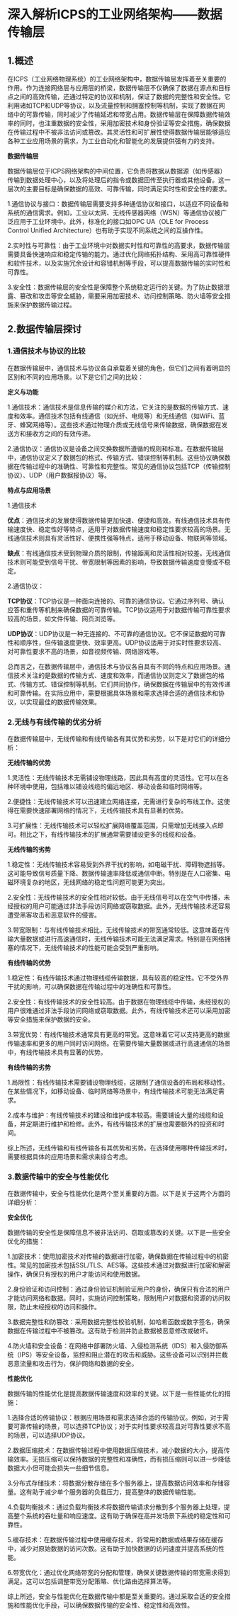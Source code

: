 <!--
title: 工业网络架构——数据传输层
subtitle: 工业网络
author: 柴浩轩
keyword: 工业网络架构
published: 2024-04-27
topicImg: assets/2/md4.jpg
-->


# 深入解析ICPS的工业网络架构——数据传输层

## 1.概述
在ICPS（工业网络物理系统）的工业网络架构中，数据传输层发挥着至关重要的作用。作为连接网络层与应用层的桥梁，数据传输层不仅确保了数据在源点和目标点之间的高效传输，还通过特定的协议和机制，保证了数据的完整性和安全性。它利用诸如TCP和UDP等协议，以及流量控制和拥塞控制等机制，实现了数据在网络中的可靠传输，同时减少了传输延迟和带宽占用。数据传输层在保障数据传输效率的同时，也注重数据的安全性，采用加密技术和身份验证等安全措施，确保数据在传输过程中不被非法访问或篡改。其灵活性和可扩展性使得数据传输层能够适应各种工业应用场景的需求，为工业自动化和智能化的发展提供强有力的支持。

__数据传输层__

数据传输层位于ICPS网络架构的中间位置，它负责将数据从数据源（如传感器）传输到数据处理中心，以及将处理后的指令或数据回传至执行器或其他设备。这一层次的主要目标是确保数据的高效、可靠传输，同时满足实时性和安全性的要求。

1.通信协议与接口：数据传输层需要支持多种通信协议和接口，以适应不同设备和系统的通信需求。例如，工业以太网、无线传感器网络（WSN）等通信协议被广泛应用于工业环境中。此外，标准化的接口如OPC UA（OLE for Process Control Unified Architecture）也有助于实现不同系统之间的互操作性。

2.实时性与可靠性：由于工业环境中对数据实时性和可靠性的高要求，数据传输层需要具备快速响应和稳定传输的能力。通过优化网络拓扑结构、采用高可靠性硬件和软件技术，以及实施冗余设计和容错机制等手段，可以提高数据传输的实时性和可靠性。

3.安全性：数据传输层的安全性是保障整个系统稳定运行的关键。为了防止数据泄露、篡改和攻击等安全威胁，需要采用加密技术、访问控制策略、防火墙等安全措施来保护数据传输过程。


## 2.数据传输层探讨

### 1.通信技术与协议的比较
在数据传输层中，通信技术与协议各自承载着关键的角色，但它们之间有着明显的区别和不同的应用场景。以下是它们之间的比较：

__定义与功能__

1.通信技术：通信技术是信息传输的媒介和方法，它关注的是数据的传输方式、速度和效率。通信技术包括有线通信（如光纤、电缆等）和无线通信（如WiFi、蓝牙、蜂窝网络等）。这些技术通过物理介质或无线信号来传输数据，确保数据在发送方和接收方之间的有效传递。

2.通信协议：通信协议是设备之间交换数据所遵循的规则和标准。在数据传输层中，通信协议定义了数据包的格式、传输方式、错误控制等机制。这些协议确保数据在传输过程中的准确性、可靠性和完整性。常见的通信协议包括TCP（传输控制协议）、UDP（用户数据报协议）等。

__特点与应用场景__

1.通信技术

__优点__：通信技术的发展使得数据传输更加快速、便捷和高效。有线通信技术具有传输速度快、稳定性好等特点，适用于对数据传输速度和稳定性要求较高的场景。无线通信技术则具有灵活性好、便携性强等特点，适用于移动设备、物联网等领域。

__缺点__：有线通信技术受到物理介质的限制，传输距离和灵活性相对较差。无线通信技术则可能受到信号干扰、带宽限制等因素的影响，导致数据传输速度变慢或不稳定。

2.通信协议：

__TCP协议__：TCP协议是一种面向连接的、可靠的通信协议。它通过序列号、确认应答和重传等机制来确保数据的可靠传输。TCP协议适用于对数据传输可靠性要求较高的场景，如文件传输、网页浏览等。

__UDP协议__：UDP协议是一种无连接的、不可靠的通信协议。它不保证数据的可靠性和顺序性，但传输速度更快、效率更高。UDP协议适用于对实时性要求较高、对可靠性要求不高的场景，如音视频传输、网络游戏等。


总而言之，在数据传输层中，通信技术与协议各自具有不同的特点和应用场景。通信技术关注的是数据的传输方式、速度和效率，而通信协议则定义了数据包的格式、传输方式、错误控制等机制。它们共同协作，确保数据在传输层中的有效传递和可靠传输。在实际应用中，需要根据具体场景和需求选择合适的通信技术和协议，以实现最佳的数据传输效果。

### 2.无线与有线传输的优劣分析
在数据传输层中，无线传输和有线传输各有其优势和劣势，以下是对它们的详细分析：

__无线传输的优势__

1.灵活性：无线传输技术无需铺设物理线路，因此具有高度的灵活性。它可以在各种环境中使用，包括难以铺设线缆的偏远地区、移动设备和临时网络等。

2.便捷性：无线传输技术可以迅速建立网络连接，无需进行复杂的布线工作。这使得在需要快速部署网络的情况下，无线传输技术具有显著的优势。

3.可扩展性：无线传输技术可以轻松扩展网络覆盖范围，只需增加无线接入点即可。相比之下，有线传输技术的扩展通常需要铺设更多的线缆和设备。

__无线传输的劣势__

1.稳定性：无线传输技术容易受到外界干扰的影响，如电磁干扰、障碍物遮挡等。这可能导致信号质量下降、数据传输速率降低或通信中断。特别是在人口密集、电磁环境复杂的地区，无线网络的稳定性问题可能更为突出。

2.安全性：无线传输技术的安全性相对较低。由于无线信号可以在空气中传播，未经授权的用户可能通过非法手段访问网络或窃取数据。此外，无线传输技术还容易遭受黑客攻击和恶意软件的侵害。

3.带宽限制：与有线传输技术相比，无线传输技术的带宽通常较低。这意味着在传输大量数据或进行高速通信时，无线传输技术可能无法满足需求。特别是在网络拥塞的情况下，无线传输技术的性能可能会受到严重影响。

__有线传输的优势__

1.稳定性：有线传输技术通过物理线缆传输数据，具有较高的稳定性。它不受外界干扰的影响，可以确保数据在传输过程中的准确性和可靠性。

2.安全性：有线传输技术的安全性较高。由于数据在物理线缆中传输，未经授权的用户很难通过非法手段访问网络或窃取数据。此外，有线传输技术还可以采用加密等安全措施来保护数据的安全。

3.带宽优势：有线传输技术通常具有更高的带宽。这意味着它可以支持更高的数据传输速率和更多的用户同时访问网络。在需要传输大量数据或进行高速通信的场景中，有线传输技术具有显著的优势。

__有线传输的劣势__

1.局限性：有线传输技术需要铺设物理线缆，这限制了通信设备的布局和移动性。在某些情况下，如移动设备、临时网络等场景中，有线传输技术可能无法满足需求。

2.成本与维护：有线传输技术的建设和维护成本较高。需要铺设大量的线缆和设备，并定期进行维护和检修。此外，有线传输技术的扩展也需要额外的投资和时间。

综上所述，无线传输和有线传输各有其优势和劣势。在选择使用哪种传输技术时，需要根据具体的应用场景和需求来综合考虑。
### 3.数据传输中的安全与性能优化
在数据传输中，安全与性能优化是两个至关重要的方面。以下是关于这两个方面的详细分析：

__安全优化__

数据传输的安全性是保障信息不被非法访问、窃取或篡改的关键。以下是一些安全优化的措施：

1.加密技术：使用加密技术对传输的数据进行加密，确保数据在传输过程中的机密性。常见的加密技术包括SSL/TLS、AES等。这些技术通过对数据进行加密和解密操作，确保只有授权的用户才能访问和使用数据。

2.身份验证和访问控制：通过身份验证机制验证用户的身份，确保只有合法的用户才能访问网络和数据。同时，实施访问控制策略，限制用户对数据和资源的访问权限，防止未经授权的访问和操作。

3.数据完整性和防篡改：采用数据完整性校验机制，如哈希函数或数字签名，确保数据在传输过程中不被篡改。这有助于检测并防止数据被恶意修改或破坏。

4.防火墙和安全设备：在网络中部署防火墙、入侵检测系统（IDS）和入侵防御系统（IPS）等安全设备，监控和阻止潜在的攻击和威胁。这些设备可以识别并拦截恶意流量和攻击行为，保护网络和数据的安全。

__性能优化__

数据传输的性能优化是提高数据传输速度和效率的关键。以下是一些性能优化的措施：

1.选择合适的传输协议：根据应用场景和需求选择合适的传输协议。例如，对于需要可靠传输的场景，可以选择TCP协议；对于实时性要求较高且对可靠性要求不高的场景，可以选择UDP协议。

2.数据压缩技术：在数据传输过程中使用数据压缩技术，减小数据的大小，提高传输效率。无损压缩可以保持数据的完整性和准确性，而有损压缩则可以进一步降低数据大小但可能会损失一些细节信息。

3.分布式存储技术：将数据分散存储在多个服务器上，提高数据访问效率和存储容量。这有助于减少单个服务器的负载压力，提高整体的数据传输性能。

4.负载均衡技术：通过负载均衡技术将数据传输请求分散到多个服务器上处理，提高整个系统的吞吐量和响应速度。这有助于确保在高并发场景下系统的稳定性和可靠性。

5.缓存技术：在数据传输过程中使用缓存技术，将常用的数据或结果存储在缓存中，减少对原始数据的访问次数。这有助于加快数据的访问速度并提高系统的性能。

6.带宽优化：通过优化网络带宽的分配和管理，确保关键数据传输的带宽需求得到满足。这可以包括调整带宽分配策略、优化路由选择算法等。

综上所述，安全与性能优化在数据传输中都是至关重要的。通过采取合适的安全措施和性能优化手段，可以确保数据传输的安全性、稳定性和高效性。





